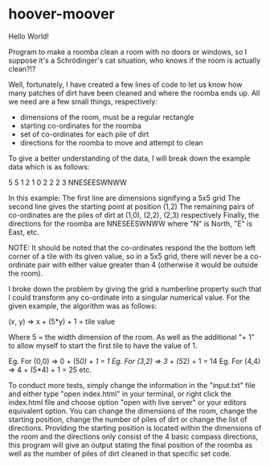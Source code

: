 # hoover-moover

Hello World!

Program to make a roomba clean a room with no doors or windows, so I suppose it's a Schrödinger's cat situation, who knows if the room is actually clean?!?

Well, fortunately, I have created a few lines of code to let us know how many patches of dirt have been cleaned and where the roomba ends up. All we need are a few small things, respectively:

- dimensions of the room, must be a regular rectangle
- starting co-ordinates for the roomba
- set of co-ordinates for each pile of dirt
- directions for the roomba to move and attempt to clean

To give a better understanding of the data, I will break down the example data which is as follows:

5 5
1 2
1 0
2 2
2 3
NNESEESWNWW

In this example:
The first line are dimensions signifying a 5x5 grid
The second line gives the starting point at position (1,2)
The remaining pairs of co-ordinates are the piles of dirt at (1,0), (2,2), (2,3) respectively
Finally, the directions for the roomba are NNESEESWNWW where "N" is North, "E" is East, etc.

NOTE: It should be noted that the co-ordinates respond the the bottom left corner of a tile with its given value, so in a 5x5 grid, there will never be a co-ordinate pair with either value greater than 4 (otherwise it would be outside the room).

I broke down the problem by giving the grid a numberline property such that I could transform any co-ordinate into a singular numerical value. For the given example, the algorithm was as follows:

(x, y) => x + (5*y) + 1 = tile value

Where 5 = the width dimension of the room.
As well as the additional "+ 1" to allow myself to start the first tile to have the value of 1.

Eg. For (0,0) => 0 + (5*0) + 1 = 1
Eg. For (3,2) => 3 + (5*2) + 1 = 14
Eg. For (4,4) => 4 + (5*4) + 1 = 25
etc.

To conduct more tests, simply change the information in the "input.txt" file and either type "open index.html" in your terminal, or right click the index.html file and choose option "open with live server" or your editors equivalent option.
You can change the dimensions of the room, change the starting position, change the number of piles of dirt or change the list of directions.
Providing the starting position is located within the dimensions of the room and the directions only consist of the 4 basic compass directions, this program will give an output stating the final position of the roomba as well as the number of piles of dirt cleaned in that specific set code.
